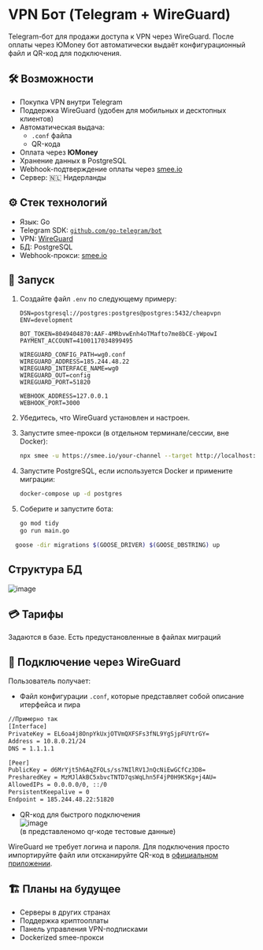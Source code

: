 # VPN Бот (Telegram + WireGuard)

Telegram-бот для продажи доступа к VPN через WireGuard. После оплаты через ЮMoney бот автоматически выдаёт конфигурационный файл и QR-код для подключения.

## 🛠 Возможности

- Покупка VPN внутри Telegram
- Поддержка WireGuard (удобен для мобильных и десктопных клиентов)
- Автоматическая выдача:
  - `.conf` файла
  - QR-кода
- Оплата через **ЮMoney**
- Хранение данных в PostgreSQL
- Webhook-подтверждение оплаты через [smee.io](https://smee.io)
- Сервер: 🇳🇱 Нидерланды

## ⚙️ Стек технологий

- Язык: Go
- Telegram SDK: [`github.com/go-telegram/bot`](https://github.com/go-telegram/bot)
- VPN: [WireGuard](https://www.wireguard.com/)
- БД: PostgreSQL
- Webhook-прокси: [smee.io](https://smee.io)

## 🚀 Запуск

1. Создайте файл `.env` по следующему примеру:

    ```env
    DSN=postgresql://postgres:postgres@postgres:5432/cheapvpn
    ENV=development

    BOT_TOKEN=8049404870:AAF-4MRbvwEnh4oTMafto7me8bCE-yWpowI
    PAYMENT_ACCOUNT=4100117034899495

    WIREGUARD_CONFIG_PATH=wg0.conf
    WIREGUARD_ADDRESS=185.244.48.22
    WIREGUARD_INTERFACE_NAME=wg0
    WIREGUARD_OUT=config
    WIREGUARD_PORT=51820

    WEBHOOK_ADDRESS=127.0.0.1
    WEBHOOK_PORT=3000
    ```

2. Убедитесь, что WireGuard установлен и настроен.

3. Запустите smee-прокси (в отдельном терминале/сессии, вне Docker):

    ```bash
    npx smee -u https://smee.io/your-channel --target http://localhost:3000/webhook
    ```

4. Запустите PostgreSQL, если используется Docker и примените миграции:

    ```bash
    docker-compose up -d postgres
    ```

5. Соберите и запустите бота:

    ```bash
    go mod tidy
    go run main.go
    ```

  ```bash
    goose -dir migrations $(GOOSE_DRIVER) $(GOOSE_DBSTRING) up
  ```
## Структура БД
![image](https://github.com/user-attachments/assets/344babde-0993-48b7-811a-cd73b52232a3)
## 💳 Тарифы

Задаются в базе. Есть предустановленные в файлах миграций

## 🔐 Подключение через WireGuard

Пользователь получает:
- Файл конфигурации `.conf`, которые представляет собой описание итерфейса и пира
```bash
//Примерно так
[Interface]
PrivateKey = EL6oa4j8OnpYkUxjOTVmQXFSFs3fNL9YgSjpFUYtrGY=
Address = 10.8.0.21/24
DNS = 1.1.1.1

[Peer]
PublicKey = d6MrYjt5h6AqZFOLs/ss7NIlRV1JnQcNiEwGCfCz3D8=
PresharedKey = MzMJlAkBC5xbvcTNTD7qsWqLhn5F4jP0H9K5Kg+j4AU=
AllowedIPs = 0.0.0.0/0, ::/0
PersistentKeepalive = 0
Endpoint = 185.244.48.22:51820
``` 
- QR-код для быстрого подключения  
![image](https://github.com/user-attachments/assets/8eafcbab-7f73-4e64-8b3e-3c91a20f435c)  
  (в представленомо qr-коде тестовые данные)
  

WireGuard не требует логина и пароля. Для подключения просто импортируйте файл или отсканируйте QR-код в [официальном приложении](https://www.wireguard.com/install/).

## 🏗 Планы на будущее

- Серверы в других странах
- Поддержка криптооплаты
- Панель управления VPN-подписками
- Dockerized smee-прокси
